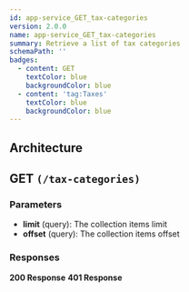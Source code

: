 ```yaml
---
id: app-service_GET_tax-categories
version: 2.0.0
name: app-service_GET_tax-categories
summary: Retrieve a list of tax categories
schemaPath: ''
badges:
  - content: GET
    textColor: blue
    backgroundColor: blue
  - content: 'tag:Taxes'
    textColor: blue
    backgroundColor: blue
---
```

## Architecture
<NodeGraph />



## GET `(/tax-categories)`

### Parameters
- **limit** (query): The collection items limit
- **offset** (query): The collection items offset




### Responses
**200 Response**
<SchemaViewer file="response-200.json" maxHeight="500" id="response-200" />
      **401 Response**
<SchemaViewer file="response-401.json" maxHeight="500" id="response-401" />

